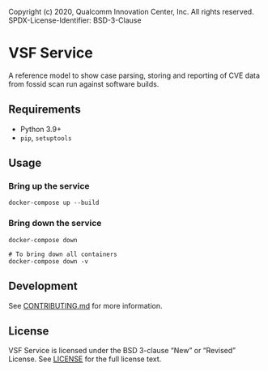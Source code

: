 Copyright (c) 2020, Qualcomm Innovation Center, Inc. All rights reserved.  
SPDX-License-Identifier: BSD-3-Clause  

# VSF Service
A reference model to show case parsing, storing and reporting of CVE data from fossid scan run against software builds.

## Requirements
* Python 3.9+
* `pip`, `setuptools`

## Usage

### Bring up the service
```
docker-compose up --build
```

### Bring down the service
```
docker-compose down

# To bring down all containers
docker-compose down -v
```

## Development
See [CONTRIBUTING.md](CONTRIBUTING.md) for more information.

## License
VSF Service is licensed under the BSD 3-clause “New” or “Revised” License. See [LICENSE](LICENSE) for the full license text.
